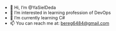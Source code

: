 - 👋 Hi, I’m @YaSielDeda
- 👀 I’m interested in learning profession of DevOps
- 🌱 I’m currently learning C#
- 📫 You can reach me at: bereg6484@gmail.com
